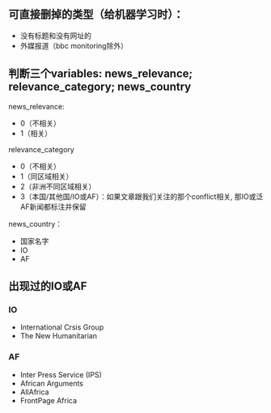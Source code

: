 ## 可直接删掉的类型（给机器学习时）：
- 没有标题和没有网址的
- 外媒报道（bbc monitoring除外）

## 判断三个variables: news_relevance; relevance_category; news_country

news_relevance: 
- 0（不相关）
- 1（相关）

relevance_category
- 0（不相关）
- 1（同区域相关）
- 2（非洲不同区域相关）
- 3（本国/其他国/IO或AF）：如果文章跟我们关注的那个conflict相关, 那IO或泛AF新闻都标注并保留


news_country：
- 国家名字
- IO
- AF

## 出现过的IO或AF

### IO

- International Crsis Group
- The New Humanitarian


### AF
- Inter Press Service (IPS)
- African Arguments
- AllAfrica
- FrontPage Africa
